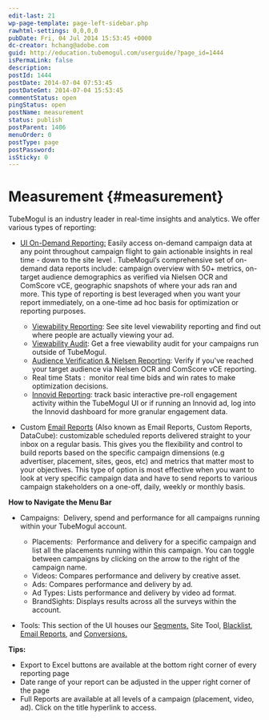 ```yaml
---
edit-last: 21
wp-page-template: page-left-sidebar.php
rawhtml-settings: 0,0,0,0
pubDate: Fri, 04 Jul 2014 15:53:45 +0000
dc-creator: hchang@adobe.com
guid: http://education.tubemogul.com/userguide/?page_id=1444
isPermaLink: false
description: 
postId: 1444
postDate: 2014-07-04 07:53:45
postDateGmt: 2014-07-04 15:53:45
commentStatus: open
pingStatus: open
postName: measurement
status: publish
postParent: 1406
menuOrder: 0
postType: page
postPassword: 
isSticky: 0
---
```


# Measurement {#measurement}

TubeMogul is an industry leader in real-time insights and analytics. We offer various types of reporting:

* [UI On-Demand Reporting:](campaign-reporting/user-guidemeasurementcampaign-reporting.md)&nbsp;Easily access on-demand campaign data at any point throughout campaign flight to&nbsp;gain actionable insights in real time - down to the site level . TubeMogul’s&nbsp;comprehensive set of on-demand data reports include: campaign overview with 50+&nbsp;metrics, on-target audience demographics as verified via Nielsen OCR and ComScore vCE, geographic&nbsp;snapshots of where your ads ran and more.&nbsp;This type of reporting is best leveraged when you want your report immediately, on a one-time ad hoc basis for optimization or reporting purposes.

    * [Viewability Reporting](viewability/user-guidemeasurementviewability.md): See site level viewability reporting and find out where people are actually viewing your ad.
    * [Viewability Audit](../user-guide/planning/brand-safety/viewability-audit/user-guideplanningbrand-safetyviewability-audit.md):&nbsp;Get a free viewability audit for your campaigns run outside of TubeMogul.
    * [Audience Verification & Nielsen Reporting](nielsen-ocr-reporting/user-guidemeasurementnielsen-ocr-reporting.md):&nbsp;Verify if you've reached your target audience via Nielsen OCR and ComScore vCE reporting.
    * Real time Stats&nbsp;:&nbsp; monitor real time bids and win rates to make optimization decisions.
    * [Innovid Reporting](innovid-reporting/user-guidemeasurementinnovid-reporting.md):&nbsp;track basic interactive pre-roll engagement activity within the TubeMogul UI or if running an Innovid ad, log into the Innovid dashboard for more granular engagement data.

* Custom [Email Reports](campaign-reporting/email-reports/user-guidemeasurementcampaign-reportingemail-reports.md) (Also known as Email Reports, Custom Reports, DataCube): customizable scheduled reports delivered straight to your inbox on a regular basis. This gives you the flexibility and control to build reports based on the specific campaign dimensions (e.g advertiser, placement, sites, geos, etc) and metrics that matter most to your objectives. This type of option is most effective when you want to look at very specific campaign data and have to send reports to various campaign stakeholders on a one-off, daily, weekly or monthly basis.

**How to Navigate the Menu Bar**

* Campaigns: &nbsp;Delivery, spend and performance for&nbsp;all campaigns running within your TubeMogul account.

    * Placements:&nbsp; Performance and delivery for a specific campaign and list all the placements running within this campaign. You can toggle between campaigns by clicking on the arrow to the right of the campaign name.
    * Videos: Compares&nbsp;performance and delivery by creative asset.
    * Ads: Compares performance and delivery by ad.
    * Ad Types: Lists performance and delivery by video ad format.
    * BrandSights: Displays results across all the surveys within the account.

* Tools: This section of the UI houses our [Segments,](../user-guide/planning/targeting/retargeting/custom-segment-tool/user-guideplanningtargetingretargetingcustom-segment-tool.md) Site Tool, [Blacklist](../user-guide/planning/brand-safety/blacklists/user-guideplanningbrand-safetyblacklists.md), [Email Reports](campaign-reporting/email-reports/user-guidemeasurementcampaign-reportingemail-reports.md), and [Conversions.](../user-guide/execution/placement-setup/conversions/user-guideexecutionplacement-setupconversions.md)

**Tips:&nbsp;**

* Export to Excel buttons are available at the bottom right corner of every reporting page
* Date range of your report can be adjusted in the upper right corner of the page
* Full Reports are available at all levels of a campaign (placement, video, ad). Click on the title hyperlink to access.

